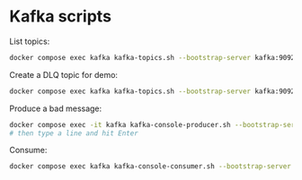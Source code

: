 # Kafka scripts

List topics:
```bash
docker compose exec kafka kafka-topics.sh --bootstrap-server kafka:9092 --list
```

Create a DLQ topic for demo:
```bash
docker compose exec kafka kafka-topics.sh --bootstrap-server kafka:9092 --create --topic orders-DLQ
```

Produce a bad message:
```bash
docker compose exec -it kafka kafka-console-producer.sh --bootstrap-server kafka:9092 --topic orders-DLQ
# then type a line and hit Enter
```

Consume:
```bash
docker compose exec kafka kafka-console-consumer.sh --bootstrap-server kafka:9092 --topic orders-DLQ --from-beginning
```
